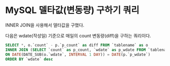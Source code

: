# MySQL 델타값(변동량) 구하기 쿼리

INNER JOIN을 사용해서 델타값을 구했다.

다음은 wdate(작성일) 기준으로 매일의 count 변동량(diff)을 구하는 쿼리이다.


```sql
SELECT *, o.`count` - p.`p_count` as diff FROM `tablename` as o 
INNER JOIN (SELECT `count` as p_count, `wdate` as p_wdate FROM `tablename`) as p 
ON DATE(DATE_SUB(o.`wdate`, INTERVAL 1 DAY)) = DATE(p.`p_wdate`) 
ORDER BY `wdate` desc
```

